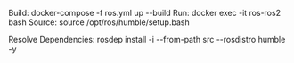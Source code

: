 Build: docker-compose -f ros.yml up --build
Run: docker exec -it ros-ros2 bash
Source: source /opt/ros/humble/setup.bash

Resolve Dependencies: rosdep install -i --from-path src --rosdistro humble -y
